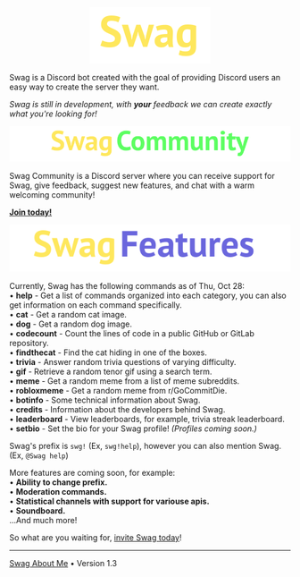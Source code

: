 <p align="center"><img src="https://github.com/Swag-Discord-Bot/Swag-Docs/blob/main/Assets/SwagLogo.png?raw=true"></p>

Swag is a Discord bot created with the goal of providing Discord users an easy way to create the server they want.

_Swag is still in development, with **your** feedback we can create exactly what you're looking for!_

<p align="center"><img src="https://github.com/Swag-Discord-Bot/Swag-Docs/blob/main/Assets/SwagCommunityLogo.png?raw=true"></p>

Swag Community is a Discord server where you can receive support for Swag, give feedback, suggest new features, and chat with a warm welcoming community!  

[**Join today!**](https://discord.gg/xsapSxGaev)     
   
<p align="center"><img src="https://github.com/Swag-Discord-Bot/Swag-Docs/blob/main/Assets/SwagFeaturesLogo.png?raw=true"></p>

Currently, Swag has the following commands as of Thu, Oct 28:  
• **help** - Get a list of commands organized into each category, you can also get information on each command specifically.  
• **cat** - Get a random cat image.  
• **dog** - Get a random dog image.  
• **codecount** - Count the lines of code in a public GitHub or GitLab repository.  
• **findthecat** - Find the cat hiding in one of the boxes.  
• **trivia** - Answer random trivia questions of varying difficulty.  
• **gif** - Retrieve a random tenor gif using a search term.  
• **meme** - Get a random meme from a list of meme subreddits.  
• **robloxmeme** - Get a random meme from r/GoCommitDie.  
• **botinfo** - Some technical information about Swag.  
• **credits** - Information about the developers behind Swag.  
• **leaderboard** - View leaderboards, for example, trivia streak leaderboard.  
• **setbio** - Set the bio for your Swag profile! _(Profiles coming soon.)_ 

Swag's prefix is `swg!` (Ex, `swg!help`), however you can also mention Swag. (Ex, `@Swag help`)
   
More features are coming soon, for example:  
• **Ability to change prefix.**  
• **Moderation commands.**  
• **Statistical channels with support for variouse apis.**  
• **Soundboard.**  
...And much more!  
   
So what are you waiting for, [invite Swag today](https://discord.com/api/oauth2/authorize?client_id=658377089954873355&permissions=517544070208&scope=bot%20applications.commands)!  
   
---

[Swag About Me](https://github.com/Swag-Discord-Bot/Swag-Docs/blob/main/SwagAboutMe.md) • Version 1.3
